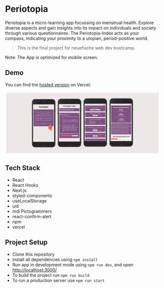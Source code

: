 # Periotopia

Periotopia is a micro-learning app focussing on menstrual health. Explore diverse aspects and gain insights into its impact on individuals and society through various questionnaires. The Periotopia-Index acts as your compass, indicating your proximity to a utopian, period-positive world.

> This is the final project for neuefische web dev bootcamp.

Note: The App is optimized for mobile screen.

## Demo

You can find the [hosted version](https://periotopia.vercel.app) on Vercel:

![App screens](./public/capstone-scrrenshot.png)

## Tech Stack

- React
- React Hooks
- Next.js
- styled-components
- useLocalStorage
- uid
- mdi Pictogrammers
- react-confirm-alert
- npm
- vercel

## Project Setup

- Clone this repository
- Install all dependencies using `npm install`
- Run app in development mode using `npm run dev`, and open [http://localhost:3000/](http://localhost:3000/)
- To build the project run `npm run build`
- To run a production server use `npm run start`
